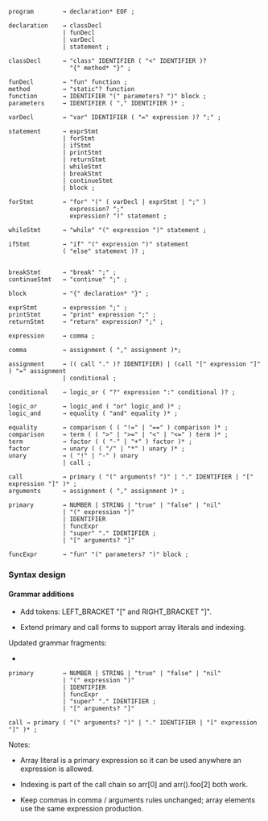 ```bnf
program        → declaration* EOF ;

declaration    → classDecl
               | funDecl
               | varDecl
               | statement ;
               
classDecl      → "class" IDENTIFIER ( "<" IDENTIFIER )?
                 "{" method* "}" ;
               
funDecl        → "fun" function ;
method         → "static"? function
function       → IDENTIFIER "(" parameters? ")" block ;
parameters     → IDENTIFIER ( "," IDENTIFIER )* ;

varDecl        → "var" IDENTIFIER ( "=" expression )? ";" ;

statement      → exprStmt
               | forStmt
               | ifStmt
               | printStmt
               | returnStmt
               | whileStmt
               | breakStmt
               | continueStmt
               | block ;
		       
forStmt        → "for" "(" ( varDecl | exprStmt | ";" )
                 expression? ";"
                 expression? ")" statement ;
		       
whileStmt      → "while" "(" expression ")" statement ;

ifStmt         → "if" "(" expression ")" statement
               ( "else" statement )? ;
               
               
breakStmt      → "break" ";" ;
continueStmt   → "continue" ";" ;

block          → "{" declaration* "}" ;

exprStmt       → expression ";" ;
printStmt      → "print" expression ";" ;
returnStmt     → "return" expression? ";" ;

expression     → comma ;

comma          → assignment ( "," assignment )*;

assignment     → (( call "." )? IDENTIFIER) | (call "[" expression "]"  ) "=" assignment
               | conditional ;

conditional    → logic_or ( "?" expression ":" conditional )? ;

logic_or       → logic_and ( "or" logic_and )* ;
logic_and      → equality ( "and" equality )* ;

equality       → comparison ( ( "!=" | "==" ) comparison )* ;
comparison     → term ( ( ">" | ">=" | "<" | "<=" ) term )* ;
term           → factor ( ( "-" | "+" ) factor )* ;
factor         → unary ( ( "/" | "*" ) unary )* ;
unary          → ( "!" | "-" ) unary
               | call ;
               
call           → primary ( "(" arguments? ")" | "." IDENTIFIER | "[" expression "]" )* ;
arguments      → assignment ( "," assignment )* ;

primary        → NUMBER | STRING | "true" | "false" | "nil"
               | "(" expression ")" 
               | IDENTIFIER 
               | funcExpr 
               | "super" "." IDENTIFIER ;
               | "[" arguments? "]"

funcExpr       → "fun" "(" parameters? ")" block ;
```

### Syntax design

#### Grammar additions

- Add tokens: LEFT_BRACKET "[" and RIGHT_BRACKET "]".
    
- Extend primary and call forms to support array literals and indexing.
    

Updated grammar fragments:

- 
```
primary        → NUMBER | STRING | "true" | "false" | "nil"
               | "(" expression ")" 
               | IDENTIFIER 
               | funcExpr 
               | "super" "." IDENTIFIER ;
               | "[" arguments? "]"
```
    
```
call → primary ( "(" arguments? ")" | "." IDENTIFIER | "[" expression "]" )* ;
```
    
    

Notes:

- Array literal is a primary expression so it can be used anywhere an expression is allowed.
    
- Indexing is part of the call chain so arr[0] and arr().foo[2] both work.
    
- Keep commas in comma / arguments rules unchanged; array elements use the same expression production.